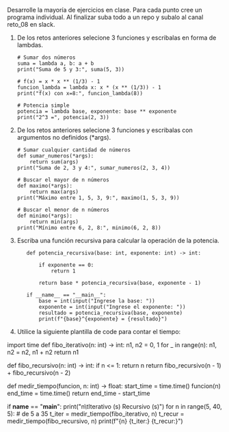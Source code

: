 Desarrolle la mayoría de ejercicios en clase. Para cada punto cree un programa individual. Al finalizar suba todo a un repo y subalo al canal reto_08 en slack.
1. De los retos anteriores selecione 3 funciones y escribalas en forma de lambdas.

       # Sumar dos números
       suma = lambda a, b: a + b
       print("Suma de 5 y 3:", suma(5, 3))

       # f(x) = x * x ** (1/3) - 1
       funcion_lambda = lambda x: x * (x ** (1/3)) - 1
       print("f(x) con x=8:", funcion_lambda(8))

       # Potencia simple
       potencia = lambda base, exponente: base ** exponente
       print("2^3 =", potencia(2, 3))

2. De los retos anteriores selecione 3 funciones y escribalas con argumentos no definidos (*args).

       # Sumar cualquier cantidad de números
       def sumar_numeros(*args):
           return sum(args)
       print("Suma de 2, 3 y 4:", sumar_numeros(2, 3, 4))

       # Buscar el mayor de n números
       def maximo(*args):
           return max(args)
       print("Máximo entre 1, 5, 3, 9:", maximo(1, 5, 3, 9))

       # Buscar el menor de n números
       def minimo(*args):
           return min(args)
       print("Mínimo entre 6, 2, 8:", minimo(6, 2, 8))

3. Escriba una función recursiva para calcular la operación de la potencia.
  
          def potencia_recursiva(base: int, exponente: int) -> int:
      
              if exponente == 0:
                  return 1
             
              return base * potencia_recursiva(base, exponente - 1)

          if __name__ == "__main__":
              base = int(input("Ingrese la base: "))
              exponente = int(input("Ingrese el exponente: "))
              resultado = potencia_recursiva(base, exponente)
              print(f"{base}^{exponente} = {resultado}")

4. Utilice la siguiente plantilla de code para contar el tiempo:
     
import time
def fibo_iterativo(n: int) -> int:
    n1, n2 = 0, 1
    for _ in range(n):
        n1, n2 = n2, n1 + n2
        return n1

def fibo_recursivo(n: int) -> int:
     if n <= 1:
        return n
        return fibo_recursivo(n - 1) + fibo_recursivo(n - 2)

def medir_tiempo(funcion, n: int) -> float:
     start_time = time.time()
     funcion(n)
     end_time = time.time()
     return end_time - start_time

if __name__ == "__main__":
    print("n\tIterativo (s) Recursivo (s)")
    for n in range(5, 40, 5):  # de 5 a 35
        t_iter = medir_tiempo(fibo_iterativo, n)
        t_recur = medir_tiempo(fibo_recursivo, n)
        print(f"{n}   {t_iter:}   {t_recur:}")
   


